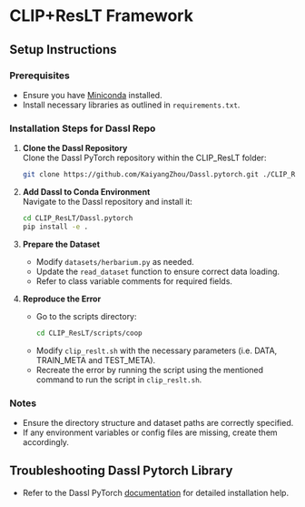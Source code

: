 # CLIP+ResLT Framework

## Setup Instructions

### Prerequisites
- Ensure you have [Miniconda](https://docs.conda.io/en/latest/miniconda.html) installed.
- Install necessary libraries as outlined in `requirements.txt`.

### Installation Steps for Dassl Repo

1. **Clone the Dassl Repository**  
   Clone the Dassl PyTorch repository within the CLIP_ResLT folder:
   ```bash
   git clone https://github.com/KaiyangZhou/Dassl.pytorch.git ./CLIP_ResLT/Dassl.pytorch
   ```

2. **Add Dassl to Conda Environment**  
   Navigate to the Dassl repository and install it:
   ```bash
   cd CLIP_ResLT/Dassl.pytorch
   pip install -e .
   ```

3. **Prepare the Dataset**  
   - Modify `datasets/herbarium.py` as needed.
   - Update the `read_dataset` function to ensure correct data loading.
   - Refer to class variable comments for required fields.

4. **Reproduce the Error**  
   - Go to the scripts directory:
     ```bash
     cd CLIP_ResLT/scripts/coop
     ```
   - Modify `clip_reslt.sh` with the necessary parameters (i.e. DATA, TRAIN_META and TEST_META).
   - Recreate the error by running the script using the mentioned command to run the script in `clip_reslt.sh`. 

### Notes
- Ensure the directory structure and dataset paths are correctly specified.
- If any environment variables or config files are missing, create them accordingly.

## Troubleshooting Dassl Pytorch Library
- Refer to the Dassl PyTorch [documentation](https://github.com/KaiyangZhou/Dassl.pytorch) for detailed installation help.


